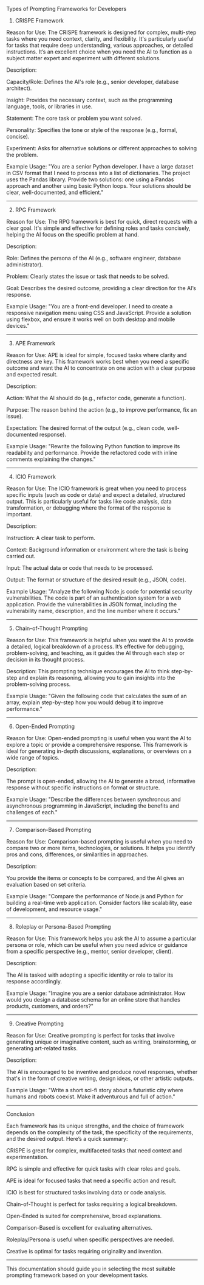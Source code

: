
Types of Prompting Frameworks for Developers

1. CRISPE Framework

Reason for Use:
The CRISPE framework is designed for complex, multi-step tasks where you need context, clarity, and flexibility. It's particularly useful for tasks that require deep understanding, various approaches, or detailed instructions. It’s an excellent choice when you need the AI to function as a subject matter expert and experiment with different solutions.

Description:

Capacity/Role: Defines the AI's role (e.g., senior developer, database architect).

Insight: Provides the necessary context, such as the programming language, tools, or libraries in use.

Statement: The core task or problem you want solved.

Personality: Specifies the tone or style of the response (e.g., formal, concise).

Experiment: Asks for alternative solutions or different approaches to solving the problem.


Example Usage: "You are a senior Python developer. I have a large dataset in CSV format that I need to process into a list of dictionaries. The project uses the Pandas library. Provide two solutions: one using a Pandas approach and another using basic Python loops. Your solutions should be clear, well-documented, and efficient."


---

2. RPG Framework

Reason for Use:
The RPG framework is best for quick, direct requests with a clear goal. It's simple and effective for defining roles and tasks concisely, helping the AI focus on the specific problem at hand.

Description:

Role: Defines the persona of the AI (e.g., software engineer, database administrator).

Problem: Clearly states the issue or task that needs to be solved.

Goal: Describes the desired outcome, providing a clear direction for the AI’s response.


Example Usage: "You are a front-end developer. I need to create a responsive navigation menu using CSS and JavaScript. Provide a solution using flexbox, and ensure it works well on both desktop and mobile devices."


---

3. APE Framework

Reason for Use:
APE is ideal for simple, focused tasks where clarity and directness are key. This framework works best when you need a specific outcome and want the AI to concentrate on one action with a clear purpose and expected result.

Description:

Action: What the AI should do (e.g., refactor code, generate a function).

Purpose: The reason behind the action (e.g., to improve performance, fix an issue).

Expectation: The desired format of the output (e.g., clean code, well-documented response).


Example Usage: "Rewrite the following Python function to improve its readability and performance. Provide the refactored code with inline comments explaining the changes."


---

4. ICIO Framework

Reason for Use:
The ICIO framework is great when you need to process specific inputs (such as code or data) and expect a detailed, structured output. This is particularly useful for tasks like code analysis, data transformation, or debugging where the format of the response is important.

Description:

Instruction: A clear task to perform.

Context: Background information or environment where the task is being carried out.

Input: The actual data or code that needs to be processed.

Output: The format or structure of the desired result (e.g., JSON, code).


Example Usage: "Analyze the following Node.js code for potential security vulnerabilities. The code is part of an authentication system for a web application. Provide the vulnerabilities in JSON format, including the vulnerability name, description, and the line number where it occurs."


---

5. Chain-of-Thought Prompting

Reason for Use:
This framework is helpful when you want the AI to provide a detailed, logical breakdown of a process. It’s effective for debugging, problem-solving, and teaching, as it guides the AI through each step or decision in its thought process.

Description:
This prompting technique encourages the AI to think step-by-step and explain its reasoning, allowing you to gain insights into the problem-solving process.

Example Usage: "Given the following code that calculates the sum of an array, explain step-by-step how you would debug it to improve performance."


---

6. Open-Ended Prompting

Reason for Use:
Open-ended prompting is useful when you want the AI to explore a topic or provide a comprehensive response. This framework is ideal for generating in-depth discussions, explanations, or overviews on a wide range of topics.

Description:

The prompt is open-ended, allowing the AI to generate a broad, informative response without specific instructions on format or structure.


Example Usage: "Describe the differences between synchronous and asynchronous programming in JavaScript, including the benefits and challenges of each."


---

7. Comparison-Based Prompting

Reason for Use:
Comparison-based prompting is useful when you need to compare two or more items, technologies, or solutions. It helps you identify pros and cons, differences, or similarities in approaches.

Description:

You provide the items or concepts to be compared, and the AI gives an evaluation based on set criteria.


Example Usage: "Compare the performance of Node.js and Python for building a real-time web application. Consider factors like scalability, ease of development, and resource usage."


---

8. Roleplay or Persona-Based Prompting

Reason for Use:
This framework helps you ask the AI to assume a particular persona or role, which can be useful when you need advice or guidance from a specific perspective (e.g., mentor, senior developer, client).

Description:

The AI is tasked with adopting a specific identity or role to tailor its response accordingly.


Example Usage: "Imagine you are a senior database administrator. How would you design a database schema for an online store that handles products, customers, and orders?"


---

9. Creative Prompting

Reason for Use:
Creative prompting is perfect for tasks that involve generating unique or imaginative content, such as writing, brainstorming, or generating art-related tasks.

Description:

The AI is encouraged to be inventive and produce novel responses, whether that's in the form of creative writing, design ideas, or other artistic outputs.


Example Usage: "Write a short sci-fi story about a futuristic city where humans and robots coexist. Make it adventurous and full of action."


---

Conclusion

Each framework has its unique strengths, and the choice of framework depends on the complexity of the task, the specificity of the requirements, and the desired output. Here’s a quick summary:

CRISPE is great for complex, multifaceted tasks that need context and experimentation.

RPG is simple and effective for quick tasks with clear roles and goals.

APE is ideal for focused tasks that need a specific action and result.

ICIO is best for structured tasks involving data or code analysis.

Chain-of-Thought is perfect for tasks requiring a logical breakdown.

Open-Ended is suited for comprehensive, broad explanations.

Comparison-Based is excellent for evaluating alternatives.

Roleplay/Persona is useful when specific perspectives are needed.

Creative is optimal for tasks requiring originality and invention.



---

This documentation should guide you in selecting the most suitable prompting framework based on your development tasks.


